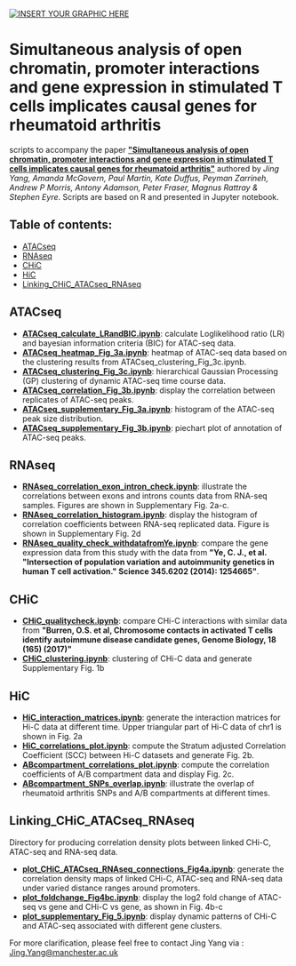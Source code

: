 
[![INSERT YOUR GRAPHIC HERE](https://personalpages.manchester.ac.uk/staff/jing.yang/Data/MRC_figure1.png)]()

# Simultaneous analysis of open chromatin, promoter interactions and gene expression in stimulated T cells implicates causal genes for rheumatoid arthritis
 scripts to accompany the paper [**"Simultaneous analysis of open chromatin, promoter interactions and gene expression in stimulated T cells implicates causal genes for rheumatoid arthritis"**](https://github.com/jyangUK/master/IntegratingATAC-RNA-HiC/manuscript.pdf) authored by <i>Jing Yang, Amanda McGovern,  Paul Martin, Kate Duffus, Peyman Zarrineh, Andrew P Morris, Antony Adamson, Peter Fraser, Magnus Rattray & Stephen Eyre</i>. Scripts are based on R and presented in Jupyter notebook. 

## Table of contents:
- [ATACseq](#ATACseq)
- [RNAseq](#RNAseq)
- [CHiC](#CHiC)
- [HiC](#HiC)
- [Linking_CHiC_ATACseq_RNAseq](#Linking_CHiC_ATACseq_RNAseq)

## ATACseq
- [**ATACseq_calculate_LRandBIC.ipynb**](https://github.com/jyangUK/master/IntegratingATAC-RNA-HiC/ATACseq/ATACseq_calculate_LRandBIC.ipynb): calculate Loglikelihood ratio (LR) and bayesian information criteria (BIC) for ATAC-seq data.
- [**ATACseq_heatmap_Fig_3a.ipynb**](https://github.com/jyangUK/master/IntegratingATAC-RNA-HiC/ATACseq/ATACseq_heatmap_Fig_3a.ipynb): heatmap of ATAC-seq data based on the clustering results from ATACseq_clustering_Fig_3c.ipynb.
- [**ATACseq_clustering_Fig_3c.ipynb**](https://github.com/jyangUK/master/IntegratingATAC-RNA-HiC/ATACseq/ATACseq_clustering_Fig_3c.ipynb): hierarchical Gaussian Processing (GP) clustering of dynamic ATAC-seq time course data.
- [**ATACseq_correlation_Fig_3b.ipynb**](https://github.com/jyangUK/master/IntegratingATAC-RNA-HiC/ATACseq/ATACseq_correlation_Fig_3b.ipynb): display the correlation between replicates of ATAC-seq peaks.
- [**ATACseq_supplementary_Fig_3a.ipynb**](https://github.com/jyangUK/master/IntegratingATAC-RNA-HiC/ATACseq/ATACseq_supplementary_Fig_3a.ipynb): histogram of the ATAC-seq peak size distribution.
- [**ATACseq_supplementary_Fig_3b.ipynb**](https://github.com/jyangUK/master/IntegratingATAC-RNA-HiC/ATACseq/ATACseq_supplementary_Fig_3b.ipynb): piechart plot of annotation of ATAC-seq peaks.

## RNAseq
- [**RNAseq_correlation_exon_intron_check.ipynb**](https://github.com/jyangUK/master/IntegratingATAC-RNA-HiC/RNAseq/RNAseq_correlation_exon_intron_check.ipynb): illustrate the correlations between exons and introns counts data from RNA-seq samples. Figures are shown in Supplementary Fig. 2a-c. 
- [**RNAseq_correlation_histogram.ipynb**](https://github.com/jyangUK/master/IntegratingATAC-RNA-HiC/RNAseq/RNAseq_correlation_histogram.ipynb): display the histogram of correlation coefficients between RNA-seq replicated data. Figure is shown in Supplementary Fig. 2d
- [**RNAseq_quality_check_withdatafromYe.ipynb**](https://github.com/jyangUK/master/IntegratingATAC-RNA-HiC/RNAseq/RNAseq_quality_check_withdatafromYe.ipynb): compare the gene expression data from this study with the data from **"Ye, C. J., et al. "Intersection of population variation and autoimmunity genetics in human T cell activation." Science 345.6202 (2014): 1254665"**.

## CHiC
- [**CHiC_qualitycheck.ipynb**](https://github.com/jyangUK/master/IntegratingATAC-RNA-HiC/CHiC/CHiC_qualitycheck.ipynb): compare CHi-C interactions with similar data from **"Burren, O.S. et al, Chromosome contacts in activated T cells identify autoimmune disease candidate genes, Genome Biology, 18 (165) (2017)"** 
- [**CHiC_clustering.ipynb**](https://github.com/jyangUK/master/IntegratingATAC-RNA-HiC/CHiC/CHiC_clustering.ipynb): clustering of CHi-C data and generate Supplementary Fig. 1b

## HiC
- [**HiC_interaction_matrices.ipynb**](https://github.com/jyanguk/master/IntegratingATAC-RNA-HiC/HiC/HiC_interaction_matrices.ipynb): generate the interaction matrices for Hi-C data at different time. Upper triangular part of Hi-C data of chr1 is shown in Fig. 2a
- [**HiC_correlations_plot.ipynb**](https://github.com/jyangUK/master/IntegratingATAC-RNA-HiC/HiC/HiC_correlations_plot.ipynb): compute the Stratum adjusted Correlation Coefficient (SCC) between Hi-C datasets and generate Fig. 2b.
- [**ABcompartment_correlations_plot.ipynb**](https://github.com/jyangUK/master/IntegratingATAC-RNA-HiC/HiC/ABcompartment_correlations_plot.ipynb): compute the correlation coefficients of A/B compartment data and display Fig. 2c. 
- [**ABcompartment_SNPs_overlap.ipynb**](https://github.com/jyangUK/master/IntegratingATAC-RNA-HiC/HiC/ABcompartment_SNPs_overlap.ipynb): illustrate the overlap of rheumatoid arthritis SNPs and A/B compartments at different times.      

## Linking_CHiC_ATACseq_RNAseq
Directory for producing correlation density plots between linked CHi-C, ATAC-seq and RNA-seq data.
- [**plot_CHiC_ATACseq_RNAseq_connections_Fig4a.ipynb**](https://github.com/jyangUK/master/IntegratingATAC-RNA-HiC/Linking_CHiC_ATACseq_RNAseq/plot_CHiC_ATACseq_RNAseq_connections_Fig4a.ipynb): generate the correlation density maps of linked CHi-C, ATAC-seq and RNA-seq data under varied distance ranges around promoters.
- [**plot_foldchange_Fig4bc.ipynb**](https://github.com/jyangUK/master/IntegratingATAC-RNA-HiC/Linking_CHiC_ATACseq_RNAseq/plot_foldchange_Fig4bc.ipynb): display the log2 fold change of ATAC-seq vs gene and CHi-C vs gene, as shown in Fig. 4b-c
- [**plot_supplementary_Fig_5.ipynb**](https://github.com/jyangUK/master/IntegratingATAC-RNA-HiC/Linking_CHiC_ATACseq_RNAseq/plot_supplementary_Fig_5.ipynb): display dynamic patterns of CHi-C and ATAC-seq associated with different gene clusters. 

For more clarification, please feel free to contact Jing Yang via : Jing.Yang@manchester.ac.uk
